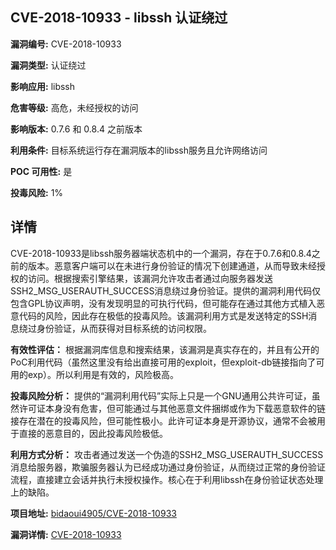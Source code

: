 ## CVE-2018-10933 - libssh 认证绕过

**漏洞编号:** CVE-2018-10933

**漏洞类型:** 认证绕过

**影响应用:** libssh

**危害等级:** 高危，未经授权的访问

**影响版本:** 0.7.6 和 0.8.4 之前版本

**利用条件:** 目标系统运行存在漏洞版本的libssh服务且允许网络访问

**POC 可用性:** 是

**投毒风险:** 1%

## 详情

CVE-2018-10933是libssh服务器端状态机中的一个漏洞，存在于0.7.6和0.8.4之前的版本。恶意客户端可以在未进行身份验证的情况下创建通道，从而导致未经授权的访问。根据搜索引擎结果，该漏洞允许攻击者通过向服务器发送SSH2_MSG_USERAUTH_SUCCESS消息绕过身份验证。提供的漏洞利用代码仅包含GPL协议声明，没有发现明显的可执行代码，但可能存在通过其他方式植入恶意代码的风险，因此存在极低的投毒风险。该漏洞利用方式是发送特定的SSH消息绕过身份验证，从而获得对目标系统的访问权限。

**有效性评估：** 根据漏洞库信息和搜索结果，该漏洞是真实存在的，并且有公开的PoC利用代码（虽然这里没有给出直接可用的exploit，但exploit-db链接指向了可用的exp）。所以利用是有效的，风险极高。

**投毒风险分析：** 提供的“漏洞利用代码”实际上只是一个GNU通用公共许可证，虽然许可证本身没有危害，但可能通过与其他恶意文件捆绑或作为下载恶意软件的链接存在潜在的投毒风险，但可能性极小。此许可证本身是开源协议，通常不会被用于直接的恶意目的，因此投毒风险极低。

**利用方式分析：** 攻击者通过发送一个伪造的SSH2_MSG_USERAUTH_SUCCESS消息给服务器，欺骗服务器认为已经成功通过身份验证，从而绕过正常的身份验证流程，直接建立会话并执行未授权操作。核心在于利用libssh在身份验证状态处理上的缺陷。

**项目地址:** [bidaoui4905/CVE-2018-10933](https://github.com/bidaoui4905/CVE-2018-10933)

**漏洞详情:** [CVE-2018-10933](https://nvd.nist.gov/vuln/detail/CVE-2018-10933)